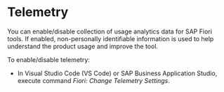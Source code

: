 <!-- loio837c23115bff43b4a245e9f01b0e80f7 -->

# Telemetry

You can enable/disable collection of usage analytics data for SAP Fiori tools. If enabled, non-personally identifiable information is used to help understand the product usage and improve the tool.

To enable/disable telemetry:

-   In Visual Studio Code \(VS Code\) or SAP Business Application Studio, execute command *Fiori: Change Telemetry Settings*.


